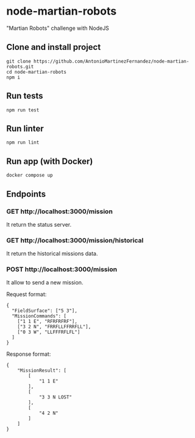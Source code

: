 # node-martian-robots

"Martian Robots" challenge with NodeJS

## Clone and install project

```
git clone https://github.com/AntonioMartinezFernandez/node-martian-robots.git
cd node-martian-robots
npm i
```

## Run tests

```
npm run test
```

## Run linter

```
npm run lint
```

## Run app (with Docker)

```
docker compose up
```

## Endpoints

### GET http://localhost:3000/mission

It return the status server.

### GET http://localhost:3000/mission/historical

It return the historical missions data.

### POST http://localhost:3000/mission

It allow to send a new mission.

Request format:

```
{
  "FieldSurface": ["5 3"],
  "MissionCommands": [
    ["1 1 E", "RFRFRFRF"],
    ["3 2 N", "FRRFLLFFRRFLL"],
    ["0 3 W", "LLFFFRFLFL"]
  ]
}
```

Response format:

```
{
    "MissionResult": [
        [
            "1 1 E"
        ],
        [
            "3 3 N LOST"
        ],
        [
            "4 2 N"
        ]
    ]
}
```
